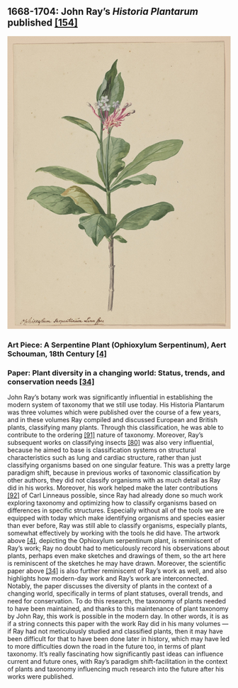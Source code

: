 ## 1668-1704: John Ray’s <em>Historia Plantarum</em> published [[154]](https://library.si.edu/digital-library/book/historia-plantarum-ray-john)

![pic](/images/1668-1704.jpg)

### Art Piece: A Serpentine Plant (Ophioxylum Serpentinum), Aert Schouman, 18th Century [[4]](https://hvrd.art/o/360614)

### Paper: Plant diversity in a changing world: Status, trends, and conservation needs [[34]](https://www.sciencedirect.com/science/article/pii/S2468265916300300)

John Ray’s botany work was significantly influential in establishing the modern system of taxonomy that we still use today. His Historia Plantarum was three volumes which were published over the course of a few years, and in these volumes Ray compiled and discussed European and British plants, classifying many plants. Through this classification, he was able to contribute to the ordering [[91]](https://ucmp.berkeley.edu/history/ray.html) nature of taxonomy. Moreover, Ray’s subsequent works on classifying insects [[80]](https://johnraytrust.com/insects/) was also very influential, because he aimed to base is classification systems on structural characteristics such as lung and cardiac structure, rather than just classifying organisms based on one singular feature. This was a pretty large paradigm shift, because in previous works of taxonomic classification by other authors, they did not classify organisms with as much detail as Ray did in his works. Moreover, his work helped make the later contributions [[92]](http://scihi.org/john-ray-classification-plants/) of Carl Linneaus possible, since Ray had already done so much work exploring taxonomy and optimizing how to classify organisms based on differences in specific structures. Especially without all of the tools we are equipped with today which make identifying organisms and species easier than ever before, Ray was still able to classify organisms, especially plants, somewhat effectively by working with the tools he did have. The artwork above [[4]](https://hvrd.art/o/360614), depicting the Ophioxylum serpentinum plant, is reminiscent of Ray’s work; Ray no doubt had to meticulously record his observations about plants, perhaps even make sketches and drawings of them, so the art here is reminiscent of the sketches he may have drawn. Moreover, the scientific paper above [[34]](https://www.sciencedirect.com/science/article/pii/S2468265916300300) is also further reminiscent of Ray’s work as well, and also highlights how modern-day work and Ray’s work are interconnected. Notably, the paper discusses the diversity of plants in the context of a changing world, specifically in terms of plant statuses, overall trends, and need for conservation. To do this research, the taxonomy of plants needed to have been maintained, and thanks to this maintenance of plant taxonomy by John Ray, this work is possible in the modern day. In other words, it is as if a string connects this paper with the work Ray did in his many volumes — if Ray had not meticulously studied and classified plants, then it may have been difficult for that to have been done later in history, which may have led to more difficulties down the road in the future too, in terms of plant taxonomy. It’s really fascinating how significantly past ideas can influence current and future ones, with Ray’s paradigm shift-facilitation in the context of plants and taxonomy influencing much research into the future after his works were published. 
